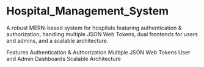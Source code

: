 # Hospital_Management_System
A robust MERN-based system for hospitals featuring authentication & authorization, handling multiple JSON Web Tokens, dual frontends for users and admins, and a scalable architecture.

Features
Authentication & Authorization
Multiple JSON Web Tokens
User and Admin Dashboards
Scalable Architecture

